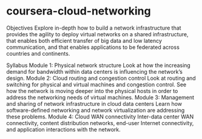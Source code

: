 # coursera-cloud-networking
Objectives
Explore in-depth how to build a network infrastructure that provides the agility to deploy virtual networks on a shared infrastructure, that enables both efficient transfer of big data and low latency communication, and that enables applications to be federated across countries and continents.


Syllabus
Module 1: Physical network structure
Look at how the increasing demand for bandwidth within data centers is influencing the network’s design.
Module 2: Cloud routing and congestion control
Look at routing and switching for physical and virtual machines and congestion control.
See how the network is moving deeper into the physical hosts in order to address the networking needs of virtual machines.
Module 3: Management and sharing of network infrastructure in cloud data centers
Learn how software-defined networking and network virtualization are addressing these problems.
Module 4: Cloud WAN connectivity
Inter-data center WAN connectivity, content distribution networks, end-user Internet connectivity, and application interactions with the network.

